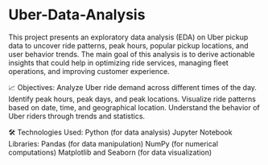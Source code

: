 # Uber-Data-Analysis
This project presents an exploratory data analysis (EDA) on Uber pickup data to uncover ride patterns, peak hours, popular pickup locations, and user behavior trends.  The main goal of this analysis is to derive actionable insights that could help in optimizing ride services, managing fleet operations, and improving customer experience.

📈 Objectives:
      Analyze Uber ride demand across different times of the day.
      Identify peak hours, peak days, and peak locations.
      Visualize ride patterns based on date, time, and geographical location.
      Understand the behavior of Uber riders through trends and statistics.

🛠️ Technologies Used:
      Python (for data analysis)
      Jupyter Notebook
      Libraries:
         Pandas (for data manipulation)
         NumPy (for numerical computations)
         Matplotlib and Seaborn (for data visualization)
